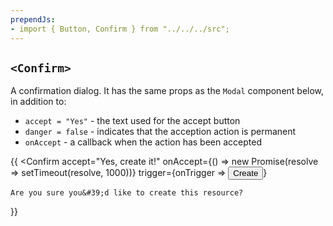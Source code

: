 ```yaml
---
prependJs:
- import { Button, Confirm } from "../../../src";
---
```


## `<Confirm>`

A confirmation dialog. It has the same props as the `Modal` component below, in addition to:

* `accept = "Yes"` - the text used for the accept button
* `danger = false` - indicates that the acception action is permanent
* `onAccept` - a callback when the action has been accepted

{{
  <Confirm
    accept="Yes, create it!"
    onAccept={() => new Promise(resolve => setTimeout(resolve, 1000))}
    trigger={onTrigger => <Button onClick={onTrigger}>Create</Button>}
  >
    Are you sure you&#39;d like to create this resource?
  </Confirm>
}}

